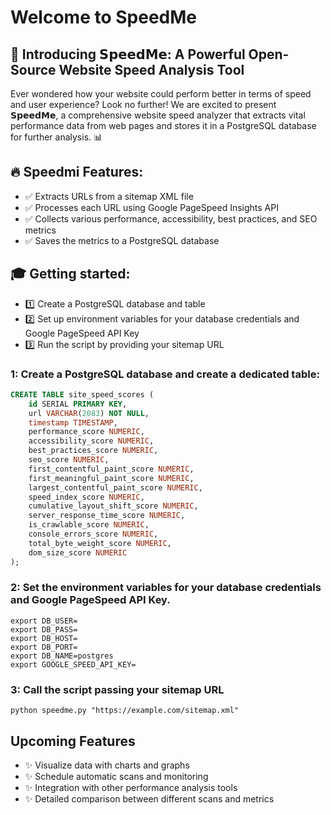 # Welcome to SpeedMe

## 🚀 Introducing 𝗦𝗽𝗲𝗲𝗱𝗠𝗲: A Powerful Open-Source Website Speed Analysis Tool

Ever wondered how your website could perform better in terms of speed and user experience? Look no further! We are excited to present 𝗦𝗽𝗲𝗲𝗱𝗠𝗲, a comprehensive website speed analyzer that extracts vital performance data from web pages and stores it in a PostgreSQL database for further analysis. 📊

## 🔥 Speedmi Features:
- ✅ Extracts URLs from a sitemap XML file
- ✅ Processes each URL using Google PageSpeed Insights API
- ✅ Collects various performance, accessibility, best practices, and SEO metrics
- ✅ Saves the metrics to a PostgreSQL database

## 🎓 Getting started:
- 1️⃣ Create a PostgreSQL database and table
- 2️⃣ Set up environment variables for your database credentials and Google PageSpeed API Key
- 3️⃣ Run the script by providing your sitemap URL

### 1: Create a PostgreSQL database and create a dedicated table:

```sql
CREATE TABLE site_speed_scores (
    id SERIAL PRIMARY KEY,
    url VARCHAR(2083) NOT NULL,
    timestamp TIMESTAMP,
    performance_score NUMERIC,
    accessibility_score NUMERIC,
    best_practices_score NUMERIC,
    seo_score NUMERIC,
    first_contentful_paint_score NUMERIC,
    first_meaningful_paint_score NUMERIC,
    largest_contentful_paint_score NUMERIC,
    speed_index_score NUMERIC,
    cumulative_layout_shift_score NUMERIC,
    server_response_time_score NUMERIC,
    is_crawlable_score NUMERIC,
    console_errors_score NUMERIC,
    total_byte_weight_score NUMERIC,
    dom_size_score NUMERIC
);
```

### 2: Set the environment variables for your database credentials and Google PageSpeed API Key.

```shell
export DB_USER=
export DB_PASS=
export DB_HOST=
export DB_PORT=
export DB_NAME=postgres
export GOOGLE_SPEED_API_KEY=
```

### 3: Call the script passing your sitemap URL

```shell
python speedme.py "https://example.com/sitemap.xml"
```

## Upcoming Features
- ✨ Visualize data with charts and graphs
- ✨ Schedule automatic scans and monitoring
- ✨ Integration with other performance analysis tools
- ✨ Detailed comparison between different scans and metrics
